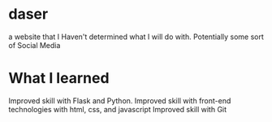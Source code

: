 # daser
 a website that I Haven't determined what I will do with. Potentially some sort of Social Media
 
# What I learned
 Improved skill with Flask and Python. 
 Improved skill with front-end technologies with html, css, and javascript
 Improved skill with Git
